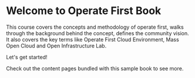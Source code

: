 # Welcome to Operate First Book

This course covers the concepts and methodology of operate first, walks through the background behind the concept, defines the community vision. It also covers the key terms like Operate First Cloud Environment, Mass Open Cloud and Open Infrastructure Lab.

Let's get started!


Check out the content pages bundled with this sample book to see more.

```{tableofcontents}
```
